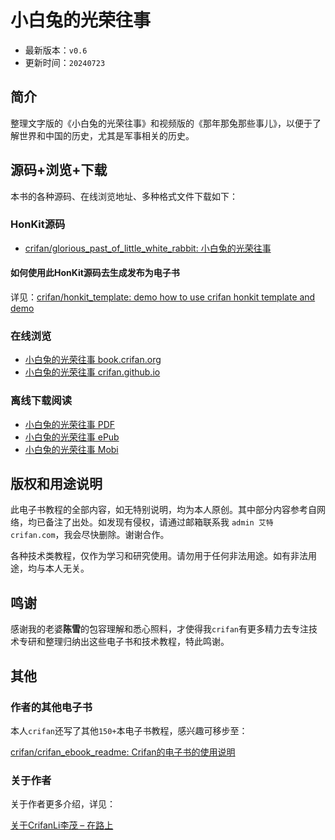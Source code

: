 # 小白兔的光荣往事

* 最新版本：`v0.6`
* 更新时间：`20240723`

## 简介

整理文字版的《小白兔的光荣往事》和视频版的《那年那兔那些事儿》，以便于了解世界和中国的历史，尤其是军事相关的历史。

## 源码+浏览+下载

本书的各种源码、在线浏览地址、多种格式文件下载如下：

### HonKit源码

* [crifan/glorious_past_of_little_white_rabbit: 小白兔的光荣往事](https://github.com/crifan/glorious_past_of_little_white_rabbit)

#### 如何使用此HonKit源码去生成发布为电子书

详见：[crifan/honkit_template: demo how to use crifan honkit template and demo](https://github.com/crifan/honkit_template)

### 在线浏览

* [小白兔的光荣往事 book.crifan.org](https://book.crifan.org/books/glorious_past_of_little_white_rabbit/website/)
* [小白兔的光荣往事 crifan.github.io](https://crifan.github.io/glorious_past_of_little_white_rabbit/website/)

### 离线下载阅读

* [小白兔的光荣往事 PDF](https://book.crifan.org/books/glorious_past_of_little_white_rabbit/pdf/glorious_past_of_little_white_rabbit.pdf)
* [小白兔的光荣往事 ePub](https://book.crifan.org/books/glorious_past_of_little_white_rabbit/epub/glorious_past_of_little_white_rabbit.epub)
* [小白兔的光荣往事 Mobi](https://book.crifan.org/books/glorious_past_of_little_white_rabbit/mobi/glorious_past_of_little_white_rabbit.mobi)

## 版权和用途说明

此电子书教程的全部内容，如无特别说明，均为本人原创。其中部分内容参考自网络，均已备注了出处。如发现有侵权，请通过邮箱联系我 `admin 艾特 crifan.com`，我会尽快删除。谢谢合作。

各种技术类教程，仅作为学习和研究使用。请勿用于任何非法用途。如有非法用途，均与本人无关。

## 鸣谢

感谢我的老婆**陈雪**的包容理解和悉心照料，才使得我`crifan`有更多精力去专注技术专研和整理归纳出这些电子书和技术教程，特此鸣谢。

## 其他

### 作者的其他电子书

本人`crifan`还写了其他`150+`本电子书教程，感兴趣可移步至：

[crifan/crifan_ebook_readme: Crifan的电子书的使用说明](https://github.com/crifan/crifan_ebook_readme)

### 关于作者

关于作者更多介绍，详见：

[关于CrifanLi李茂 – 在路上](https://www.crifan.org/about/)
